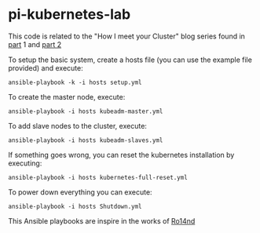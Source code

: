 # pi-kubernetes-lab


This code is related to the "How I meet your Cluster" blog series found in [part](https://dockernaut.wordpress.com/2018/03/26/how-i-meet-your-cluster-i/) 1 and [part 2](https://dockernaut.wordpress.com/2018/05/28/how-i-meet-your-cluster-ii-kubernetes-on-arm-raspberry-pi-3/)

To setup the basic system, create a hosts file (you can use the example file provided) and execute:
```
ansible-playbook -k -i hosts setup.yml
```
To create the master node, execute:
```
ansible-playbook -i hosts kubeadm-master.yml
```
To add slave nodes to the cluster, execute:
```
ansible-playbook -i hosts kubeadm-slaves.yml
```
If something goes wrong, you can reset the kubernetes installation by executing:
```
ansible-playbook -i hosts kubernetes-full-reset.yml
```
To power down everything you can execute:
```
ansible-playbook -i hosts Shutdown.yml
```

This Ansible playbooks are inspire in the works of [Ro14nd](https://ro14nd.de/kubernetes-on-raspberry-pi3)
